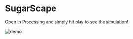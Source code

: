 # SugarScape
Open in Processing and simply hit play to see the simulation!


![demo](https://cloud.githubusercontent.com/assets/25040953/25777278/92371bea-32a6-11e7-8258-28b790a6f20f.gif)
